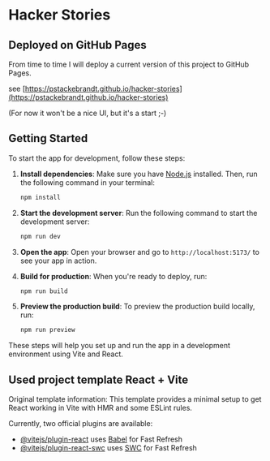 # Hacker Stories

## Deployed on GitHub Pages

From time to time I will deploy a current version of this project to GitHub Pages.

see [https://pstackebrandt.github.io/hacker-stories](https://pstackebrandt.github.io/hacker-stories)

(For now it won't be a nice UI, but it's a start ;-)

## Getting Started

To start the app for development, follow these steps:

1. **Install dependencies**: Make sure you have [Node.js](https://nodejs.org/) installed. Then, run the following command in your terminal:

    ```bash
    npm install
    ```

1. **Start the development server**: Run the following command to start the development server:

    ```bash
    npm run dev
    ```

1. **Open the app**: Open your browser and go to `http://localhost:5173/` to see your app in action.

1. **Build for production**: When you're ready to deploy, run:

    ```bash
    npm run build
    ```

1. **Preview the production build**: To preview the production build locally, run:

    ```bash
    npm run preview
    ```

These steps will help you set up and run the app in a development environment using Vite and React.

## Used project template React + Vite

Original template information:
This template provides a minimal setup to get React working in Vite with HMR and some ESLint rules.

Currently, two official plugins are available:

- [@vitejs/plugin-react](https://github.com/vitejs/vite-plugin-react/blob/main/packages/plugin-react/README.md) uses [Babel](https://babeljs.io/) for Fast Refresh
- [@vitejs/plugin-react-swc](https://github.com/vitejs/vite-plugin-react-swc) uses [SWC](https://swc.rs/) for Fast Refresh
